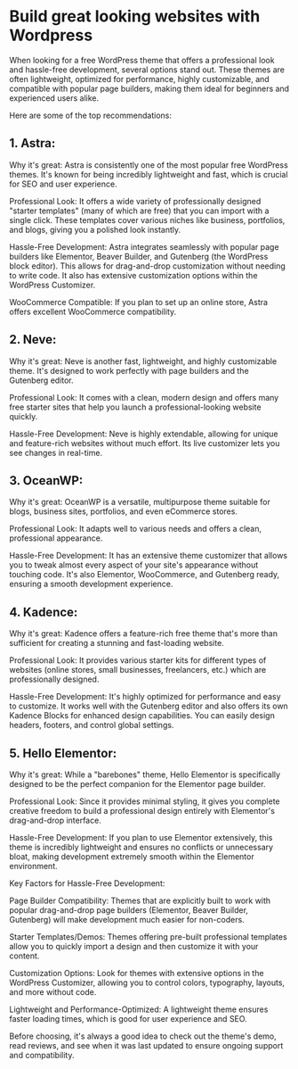 # Build great looking websites with Wordpress

When looking for a free WordPress theme that offers a professional look and hassle-free development, several options stand out. These themes are often lightweight, optimized for performance, highly customizable, and compatible with popular page builders, making them ideal for beginners and experienced users alike.

Here are some of the top recommendations:

## 1. Astra:

Why it's great: Astra is consistently one of the most popular free WordPress themes. It's known for being incredibly lightweight and fast, which is crucial for SEO and user experience.

Professional Look: It offers a wide variety of professionally designed "starter templates" (many of which are free) that you can import with a single click. These templates cover various niches like business, portfolios, and blogs, giving you a polished look instantly.

Hassle-Free Development: Astra integrates seamlessly with popular page builders like Elementor, Beaver Builder, and Gutenberg (the WordPress block editor). This allows for drag-and-drop customization without needing to write code. It also has extensive customization options within the WordPress Customizer.

WooCommerce Compatible: If you plan to set up an online store, Astra offers excellent WooCommerce compatibility.

## 2. Neve:

Why it's great: Neve is another fast, lightweight, and highly customizable theme. It's designed to work perfectly with page builders and the Gutenberg editor.

Professional Look: It comes with a clean, modern design and offers many free starter sites that help you launch a professional-looking website quickly.

Hassle-Free Development: Neve is highly extendable, allowing for unique and feature-rich websites without much effort. Its live customizer lets you see changes in real-time.

## 3. OceanWP:

Why it's great: OceanWP is a versatile, multipurpose theme suitable for blogs, business sites, portfolios, and even eCommerce stores.

Professional Look: It adapts well to various needs and offers a clean, professional appearance.

Hassle-Free Development: It has an extensive theme customizer that allows you to tweak almost every aspect of your site's appearance without touching code. It's also Elementor, WooCommerce, and Gutenberg ready, ensuring a smooth development experience.

## 4. Kadence:

Why it's great: Kadence offers a feature-rich free theme that's more than sufficient for creating a stunning and fast-loading website.

Professional Look: It provides various starter kits for different types of websites (online stores, small businesses, freelancers, etc.) which are professionally designed.

Hassle-Free Development: It's highly optimized for performance and easy to customize. It works well with the Gutenberg editor and also offers its own Kadence Blocks for enhanced design capabilities. You can easily design headers, footers, and control global settings.

## 5. Hello Elementor:

Why it's great: While a "barebones" theme, Hello Elementor is specifically designed to be the perfect companion for the Elementor page builder.

Professional Look: Since it provides minimal styling, it gives you complete creative freedom to build a professional design entirely with Elementor's drag-and-drop interface.

Hassle-Free Development: If you plan to use Elementor extensively, this theme is incredibly lightweight and ensures no conflicts or unnecessary bloat, making development extremely smooth within the Elementor environment.

Key Factors for Hassle-Free Development:

Page Builder Compatibility: Themes that are explicitly built to work with popular drag-and-drop page builders (Elementor, Beaver Builder, Gutenberg) will make development much easier for non-coders.

Starter Templates/Demos: Themes offering pre-built professional templates allow you to quickly import a design and then customize it with your content.

Customization Options: Look for themes with extensive options in the WordPress Customizer, allowing you to control colors, typography, layouts, and more without code.

Lightweight and Performance-Optimized: A lightweight theme ensures faster loading times, which is good for user experience and SEO.

Before choosing, it's always a good idea to check out the theme's demo, read reviews, and see when it was last updated to ensure ongoing support and compatibility.
